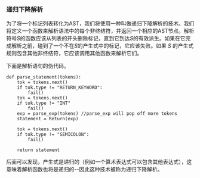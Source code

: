 ### 递归下降解析

为了将一个标记列表转化为AST，我们将使用一种叫做递归下降解析的技术。我们将定义一个函数来解析语法中的每个非终结符，并返回一个相应的AST节点。解析符号*S*的函数应该从列表的开头删除标记，直到它到达*S*的有效派生。如果在它完成解析之前，碰到了一个不在*S*的产生式中的标记，它应该失败。如果 *S* 的产生式规则包含其他非终结符，它应该调用其他函数来解析它们。

下面是解析语句的伪代码。

```
def parse_statement(tokens):
    tok = tokens.next()
    if tok.type != "RETURN_KEYWORD":
        fail()
    tok = tokens.next()
    if tok.type != "INT"
        fail()
    exp = parse_exp(tokens) //parse_exp will pop off more tokens
    statement = Return(exp)

    tok = tokens.next()
    if tok.type != "SEMICOLON":
        fail()

    return statement
```

后面可以发现，产生式是递归的（例如一个算术表达式可以包含其他表达式），这意味着解析函数也将是递归的--因此这种技术被称为递归下降解析。